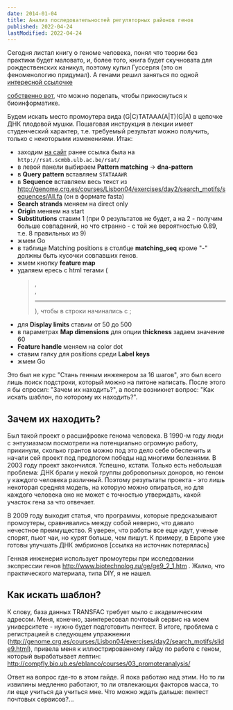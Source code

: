 ```yaml
---
date: 2014-01-04
title: Анализ последовательностей регуляторных районов генов 
published: 2022-04-24
lastModified: 2022-04-24
---
```


Сегодня листал книгу о геноме человека, понял что теории без практики будет маловато, и, более того, книга будет скучновата для рождественских каникул, поэтому купил Гуссерля (это он феноменологию придумал). А генами решил заняться по одной [интересной ссылочке](http://genome.crg.es/courses/Lisbon04/)

[собственно вот](http://genome.crg.es/courses/Lisbon04/exercises/day2/search_motifs/slide7.html), что можно поделать, чтобы прикоснуться к биоинформатике.

Будем искать место промоутера вида (G|C)TATAAA(A|T)(G|A) в цепочке ДНК плодовой мушки. Пошаговая инструкция в лекции имеет студенческий характер, т.е. требуемый результат можно получить, только с некоторыми изменениями. Итак:

- заходим [на сайт](http://rsat.sb-roscoff.fr/) ранее ссылка была на `http://rsat.scmbb.ulb.ac.be/rsat/`
- в левой панели выбираем **Pattern matching** -> **dna-pattern**
- в **Query pattern** вставляем `STATAAAWR`
- в **Sequence** вставляем весь текст из http://genome.crg.es/courses/Lisbon04/exercises/day2/search_motifs/sequences/All.fa (он в формате fasta)
- **Search strands** меняем на direct only
- **Origin** меняем на start
- **Substitutions** ставим 1 (при 0 результатов не будет, а на 2 - получим больше совпадений, но что странно - с той же вероятностью 0.89, т.е. 8 правильных из 9)
- жмем Go
- в таблице Matching positions в столбце **matching_seq** кроме "-" должны быть кусочки совпавших генов.
- жмем кнопку **feature map**
- удаляем ересь с html тегами (<blockquote>,<br>,<hr>), чтобы в строки начинались с ;
- для **Display limits** ставим от 50 до 500
- в параметрах **Map dimensions** для опции **thickness** задаем значение 60
- **Feature handle** меняем на color dot
- ставим галку для positions среди **Label keys**
- жмем Go

Это был не курс "Стань генным инженером за 16 шагов", это был всего лишь поиск подстроки, который можно на питоне написать.
После этого я бы спросил: "Зачем их находить?", а после возникнет вопрос: "Как искать шаблон, по которому их находить?".


## Зачем их находить?

Был такой проект о расшифровке генома человека. В 1990-м году люди с энтузиазмом посмотрели на потенциально огромную работу, прикинули, сколько грантов можно под это дело себе обеспечить и начали сей проект под предлогом победы над многими болезнями. В 2003 году проект закончился. Успешно, кстати. Только есть небольшая проблема: ДНК брали у некой группы добровольных доноров, но геном у каждого человека различный. Поэтому результаты проекта - это лишь некоторая средняя модель, на которую можно опираться, но для каждого человека оно не может с точностью утверждать, какой участок гена за что отвечает.

В 2009 году выходит статья, что программы, которые предсказывают промоутеры, сравнивались между собой неверно, что давало нечестное преимущество. Я уверен, что работы все еще идут, ученые спорят, пьют чаи, но курят больше, чем пишут. К примеру, в Европе уже готовы улучшать ДНК эмбрионов [ссылка на источник потерялась]

Генная инженерия использует промоутеры при исследовании экспрессии генов http://www.biotechnolog.ru/ge/ge9_2_1.htm . Жалко, что практического материала, типа DIY, я не нашел.


## Как искать шаблон?

К слову, база данных TRANSFAC требует мыло с академическим адресом. Меня, конечно, заинтересовал почтовый сервис на моем университете - нужно будет подготовить пентест. В итоге, проблема с регистрацией в следующем упражнении (http://genome.crg.es/courses/Lisbon04/exercises/day2/search_motifs/slide9.html), привела меня к иллюстрированному гайду по работе с геном, который вырабатывает лептин: http://compfly.bio.ub.es/eblanco/courses/03_promoteranalysis/

Ответ на вопрос где-то в этом гайде. Я пока работаю над этим. Но то ли извилины медленно работают, то ли отвлекающих факторов масса, то ли еще учиться да учиться мне. Что можно ждать дальше: пентест почтовых сервисов?...